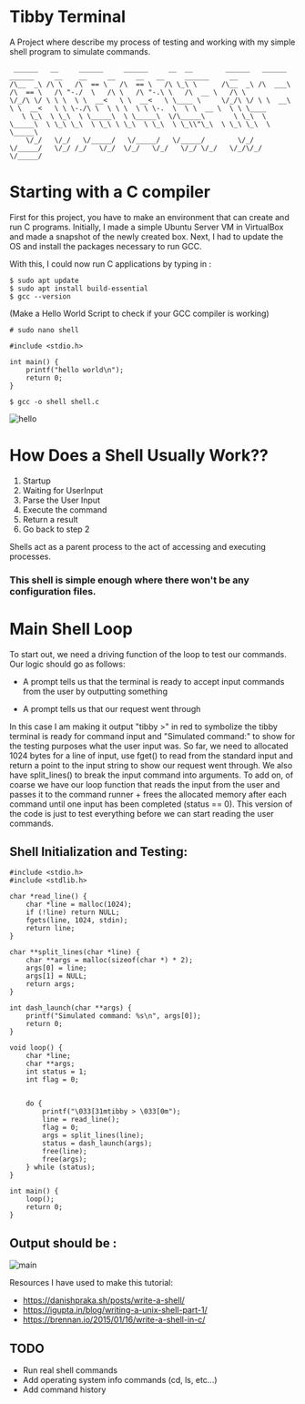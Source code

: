 # Tibby Terminal
A Project where describe my process of testing and working with my simple shell program to simulate commands. 

```
 ______   __     ______     ______     __  __        ______   ______     ______     __    __     __     __   __     ______     __        
/\__  _\ /\ \   /\  == \   /\  == \   /\ \_\ \      /\__  _\ /\  ___\   /\  == \   /\ "-./  \   /\ \   /\ "-.\ \   /\  __ \   /\ \       
\/_/\ \/ \ \ \  \ \  __<   \ \  __<   \ \____ \     \/_/\ \/ \ \  __\   \ \  __<   \ \ \-./\ \  \ \ \  \ \ \-.  \  \ \  __ \  \ \ \____  
   \ \_\  \ \_\  \ \_____\  \ \_____\  \/\_____\       \ \_\  \ \_____\  \ \_\ \_\  \ \_\ \ \_\  \ \_\  \ \_\\"\_\  \ \_\ \_\  \ \_____\ 
    \/_/   \/_/   \/_____/   \/_____/   \/_____/        \/_/   \/_____/   \/_/ /_/   \/_/  \/_/   \/_/   \/_/ \/_/   \/_/\/_/   \/_____/ 
```                                                                                                                                    

# Starting with a C compiler
First for this project, you have to make an environment that can create and run C programs.
Initially, I made a simple Ubuntu Server VM in VirtualBox and made a snapshot of the newly created box.
Next, I had to update the OS and install the packages necessary to run GCC.

With this, I could now run C applications by typing in :

```
$ sudo apt update
$ sudo apt install build-essential
$ gcc --version
```
(Make a Hello World Script to check if your GCC compiler is working)

```
# sudo nano shell

#include <stdio.h>

int main() {
    printf("hello world\n");
    return 0;
}
```

```
$ gcc -o shell shell.c
```
![hello](https://github.com/user-attachments/assets/15256d8c-3ea8-453e-99d1-d35212170ceb)

# How Does a Shell Usually Work??
1. Startup
4. Waiting for UserInput
5. Parse the User Input
6. Execute the command
7. Return a result
8. Go back to step 2

Shells act as a parent process to the act of accessing and executing processes. 

### This shell is simple enough where there won't be any configuration files. 

# Main Shell Loop
To start out, we need a driving function of the loop to test our commands. Our logic should go as follows: 

- A prompt tells us that the terminal is ready to accept input commands from the user by outputting 
something

- A prompt tells us that our request went through 

In this case I am making it output "tibby >" in red to symbolize the tibby terminal is ready for command input and "Simulated command:" to show for the testing purposes what the user input was.
So far, we need to allocated 1024 bytes for a line of input, use fget() to read from the standard input and return a point to the input string to show our request went through. We also have 
split_lines() to break the input command into arguments. To add on, of coarse we have our loop function that reads the input from the user and passes it to the command runner + frees the allocated memory
after each command until one input has been completed (status == 0). This version of the code is just to test everything before we can start reading the user commands.

## Shell Initialization and Testing: 
```
#include <stdio.h>
#include <stdlib.h>

char *read_line() {
    char *line = malloc(1024); 
    if (!line) return NULL;
    fgets(line, 1024, stdin); 
    return line;
}

char **split_lines(char *line) {
    char **args = malloc(sizeof(char *) * 2); 
    args[0] = line;
    args[1] = NULL;
    return args;
}

int dash_launch(char **args) {
    printf("Simulated command: %s\n", args[0]);
    return 0; 
}

void loop() {
    char *line;
    char **args;
    int status = 1;
    int flag = 0;


    do {
        printf("\033[31mtibby > \033[0m");
        line = read_line();
        flag = 0;
        args = split_lines(line);
        status = dash_launch(args);
        free(line);
        free(args);
    } while (status);
}

int main() {
    loop();
    return 0;
}
```

## Output should be : 
![main](https://github.com/user-attachments/assets/6d49db60-cfce-4fd1-ab49-ae9f6515e9b0)


Resources I have used to make this tutorial: 
- https://danishpraka.sh/posts/write-a-shell/
-  https://igupta.in/blog/writing-a-unix-shell-part-1/
-  https://brennan.io/2015/01/16/write-a-shell-in-c/

## TODO
- Run real shell commands
- Add operating system info commands (cd, ls, etc...)
- Add command history


